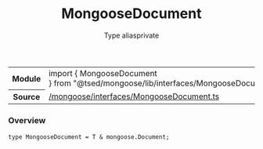 
<header class="symbol-info-header"><h1 id="mongoosedocument">MongooseDocument</h1><label class="symbol-info-type-label type">Type alias</label><label class="api-type-label private" title="private">private</label></header>
<!-- summary -->
<section class="symbol-info"><table class="is-full-width"><tbody><tr><th>Module</th><td><div class="lang-typescript"><span class="token keyword">import</span> { MongooseDocument }&nbsp;<span class="token keyword">from</span>&nbsp;<span class="token string">"@tsed/mongoose/lib/interfaces/MongooseDocument"</span></div></td></tr><tr><th>Source</th><td><a href="https://github.com/Romakita/ts-express-decorators/blob/v4.23.1/src//mongoose/interfaces/MongooseDocument.ts#L0-L0">/mongoose/interfaces/MongooseDocument.ts</a></td></tr></tbody></table></section>
<!-- overview -->


### Overview


<pre><code class="typescript-lang ">type MongooseDocument<T> = T & mongoose.Document<span class="token punctuation">;</span></code></pre>


<!-- Parameters -->

<!-- Description -->

<!-- Members -->

